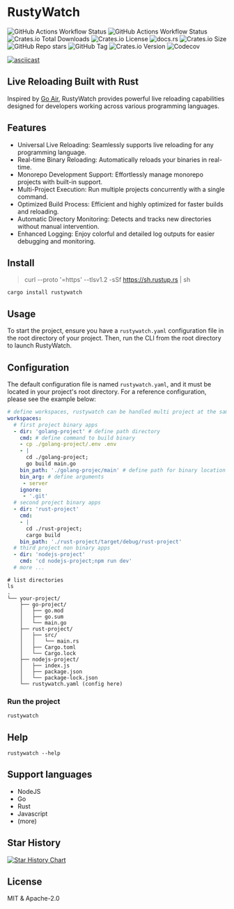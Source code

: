 # RustyWatch

![GitHub Actions Workflow Status](https://img.shields.io/github/actions/workflow/status/ak9024/rustywatch/cd.yml?style=flat&label=deployment) 
![GitHub Actions Workflow Status](https://img.shields.io/github/actions/workflow/status/ak9024/rustywatch/ci.yml?branch=main&style=plastic&label=lint) ![Crates.io Total Downloads](https://img.shields.io/crates/d/rustywatch) 
![Crates.io License](https://img.shields.io/crates/l/rustywatch) 
![docs.rs](https://img.shields.io/docsrs/rustywatch?style=social) ![Crates.io Size](https://img.shields.io/crates/size/rustywatch?style=flat) ![GitHub Repo stars](https://img.shields.io/github/stars/ak9024/rustywatch) 
![GitHub Tag](https://img.shields.io/github/v/tag/ak9024/rustywatch) 
![Crates.io Version](https://img.shields.io/crates/v/rustywatch) 
![Codecov](https://img.shields.io/codecov/c/github/ak9024/rustywatch)

[![asciicast](https://asciinema.org/a/677470.svg)](https://asciinema.org/a/677470)

## Live Reloading Built with Rust

Inspired by [Go Air](https://github.com/air-verse/air), RustyWatch provides powerful live reloading capabilities designed for developers working across various programming languages.

## Features

- Universal Live Reloading: Seamlessly supports live reloading for any programming language.
- Real-time Binary Reloading: Automatically reloads your binaries in real-time.
- Monorepo Development Support: Effortlessly manage monorepo projects with built-in support.
- Multi-Project Execution: Run multiple projects concurrently with a single command.
- Optimized Build Process: Efficient and highly optimized for faster builds and reloading.
- Automatic Directory Monitoring: Detects and tracks new directories without manual intervention.
- Enhanced Logging: Enjoy colorful and detailed log outputs for easier debugging and monitoring.

## Install

> curl --proto '=https' --tlsv1.2 -sSf https://sh.rustup.rs | sh

```shell
cargo install rustywatch
```

## Usage

To start the project, ensure you have a `rustywatch.yaml` configuration file in the root directory of your project. Then, run the CLI from the root directory to launch RustyWatch.

## Configuration

The default configuration file is named `rustywatch.yaml`, and it must be located in your project's root directory. For a reference configuration, please see the example below:


```yaml
# define workspaces, rustywatch can be handled multi project at the same time.
workspaces:
  # first project binary apps
  - dir: 'golang-project' # define path directory
    cmd: # define command to build binary
    - cp ./golang-project/.env .env
    - |
      cd ./golang-project;
      go build main.go
    bin_path: './golang-projec/main' # define path for binary location
    bin_arg: # define arguments
     - server
    ignore:
     - '.git'
  # second project binary apps
  - dir: 'rust-project'
    cmd:
    - |
      cd ./rust-project;
      cargo build
    bin_path: './rust-project/target/debug/rust-project'
  # third project non binary apps
  - dir: 'nodejs-project'
    cmd: 'cd nodejs-project;npm run dev'
  # more ...
```

```shell
# list directories
ls 
.
└── your-project/
    ├── go-project/
    │   ├── go.mod
    │   ├── go.sum
    │   └── main.go
    ├── rust-project/
    │   ├── src/
    │   │   └── main.rs
    │   ├── Cargo.toml
    │   └── Cargo.lock
    ├── nodejs-project/
    │   ├── index.js
    │   ├── package.json
    │   └── package-lock.json
    └── rustywatch.yaml (config here)
```

### Run the project

```shell
rustywatch
```

## Help

```
rustywatch --help
```

## Support languages

- NodeJS
- Go
- Rust
- Javascript
- (more)

## Star History

[![Star History Chart](https://api.star-history.com/svg?repos=ak9024/rustywatch&type=Date)](https://star-history.com/#ak9024/rustywatch&Date)
## License

MIT & Apache-2.0

